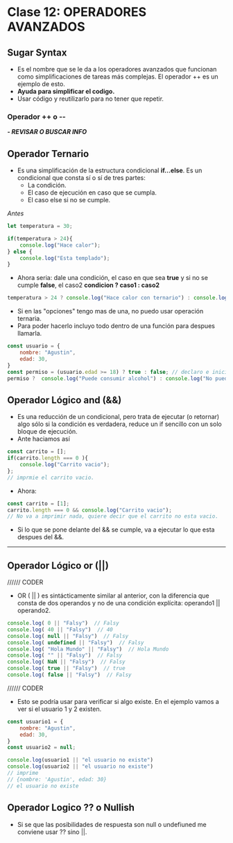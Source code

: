 # Clase 12: OPERADORES AVANZADOS

## Sugar Syntax 
- Es el nombre que se le da a los operadores avanzados que funcionan como simplificaciones de tareas más complejas. El operador ++ es un ejemplo de esto.
- **Ayuda para simplificar el codigo.**
- Usar código y reutilizarlo para no tener que repetir.
### Operador ++ o --
 ***- REVISAR O BUSCAR INFO***

## Operador Ternario


- Es una simplificación de la estructura condicional **if…else**. Es un condicional que consta sí o sí de tres partes: 
    - La condición.
    - El caso de ejecución en caso que se cumpla.
    - El caso else si no se cumple.

*Antes*
```js
let temperatura = 30;

if(temperatura > 24){
    console.log("Hace calor");
} else {
    console.log("Esta templado");
}

```
- Ahora seria: dale una condición, el caso en que sea **true** y si no se cumple **false**, el caso2
**condicion ? caso1 : caso2**
```js
temperatura > 24 ? console.log("Hace calor con ternario") : console.log("Esta templado con ternario");
```
- Si en las "opciones" tengo mas de una, no puedo usar operación ternaria.
- Para poder hacerlo incluyo todo dentro de una función para despues llamarla.
```js
const usuario = {
    nombre: "Agustin",
    edad: 30,
}
const permiso = (usuario.edad >= 18) ? true : false; // declaro e inicializo la variable
permiso ?  console.log("Puede consumir alcohol") : console.log("No puede consumir alcohol"); // si permiso es verdadero ejecuta el primero consol.log sino va por el segundo.
```

## Operador Lógico and (**&&**)

- Es una reducción de un condicional, pero trata de ejecutar (o retornar) algo sólo si la condición es verdadera, reduce un if sencillo con un solo bloque de ejecución.
- Ante haciamos así
```js
const carrito = [];
if(carrito.length === 0 ){
    console.log("Carrito vacio");
};
// imprmie el carrito vacio.
```
- Ahora:
```js
const carrito = [1];
carrito.length === 0 && console.log("Carrito vacio");
// No va a imprimir nada, quiere decir que el carrito no esta vacio.
```
- Si lo que se pone delante del && se cumple, va a ejecutar lo que esta despues del &&.
---

## Operador Lógico or (**||**)

////// CODER
- OR ( || ) es sintácticamente similar al anterior, con la diferencia que consta de dos operandos y no de una condición explícita: operando1 || operando2.
```js
console.log( 0 || "Falsy")  // Falsy
console.log( 40 || "Falsy")  // 40
console.log( null || "Falsy")  // Falsy
console.log( undefined || "Falsy")  // Falsy
console.log( "Hola Mundo" || "Falsy")  // Hola Mundo
console.log( "" || "Falsy")  // Falsy
console.log( NaN || "Falsy")  // Falsy
console.log( true || "Falsy")  // true
console.log( false || "Falsy")  // Falsy
```
////// CODER
- Esto se podría usar para verificar si algo existe. En el ejemplo vamos a ver si el usuario 1 y 2 existen.
```js
const usuario1 = {
    nombre: "Agustin",
    edad: 30,
}
const usuario2 = null;

console.log(usuario1 || "el usuario no existe")
console.log(usuario2 || "el usuario no existe")
// imprime
// {nombre: 'Agustin', edad: 30}
// el usuario no existe
```

## Operador Logico ?? o Nullish

- Si se que las posibilidades de respuesta son null o undefiuned me conviene usar ?? sino ||.